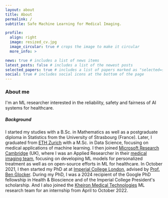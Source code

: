 ```yaml
---
layout: about
title: About
permalink: /
subtitle: Safe Machine Learning for Medical Imaging.

profile:
  align: right
  image: resized_cv.jpg
  image_circular: true # crops the image to make it circular
  more_info: >

news: true # includes a list of news items
latest_posts: false # includes a list of the newest posts
selected_papers: true # includes a list of papers marked as "selected={true}"
social: true # includes social icons at the bottom of the page
---
```


### About me

I'm an ML researcher interested in the reliability, safety and fairness of AI systems for healthcare. <br/>

##### Background 
I started my studies with a B.Sc. in Mathematics as well as a postgraduate diploma in Statistics from the University of Strasbourg (France). Later, I graduated from [ETH Zurich](https://ethz.ch/en.html) with a M.Sc. in Data Science, focusing on medical applications of machine learning. I then joined [Microsoft Research Cambridge](https://www.microsoft.com/en-us/research/lab/microsoft-research-cambridge/) (UK), where I was an Applied Researcher in their [medical imaging team](https://www.microsoft.com/en-us/research/project/medical-image-analysis/), focusing on developing ML models for personalized treatment as well as on open-source efforts in ML for healthcare. In October 2021, I then started my PhD at at [Imperial College London](https://www.imperial.ac.uk/), advised by [Prof. Ben Glocker](http://wp.doc.ic.ac.uk/bglocker/). During my PhD,  I was a 2024 recipient of the Google PhD fellowship in Health & Bioscience and of the Imperial College President's scholarship. And I also joined the [Kheiron Medical Technologies](https://www.kheironmed.com/) ML research team for an internship from April to October 2022.
